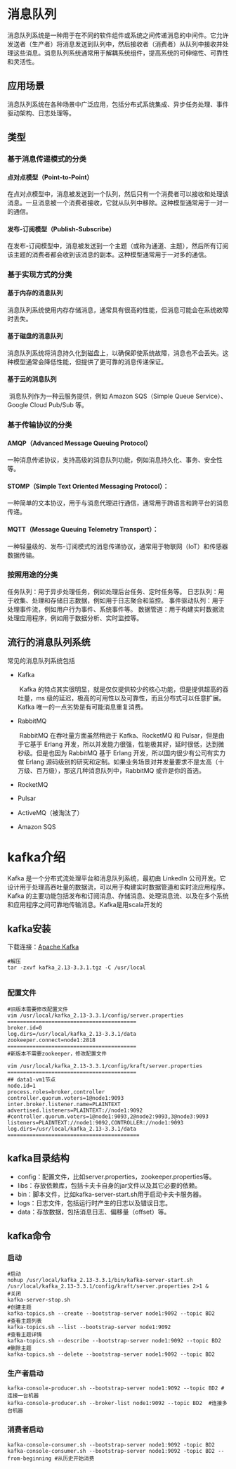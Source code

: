 # 消息队列

消息队列系统是一种用于在不同的软件组件或系统之间传递消息的中间件。它允许发送者（生产者）将消息发送到队列中，然后接收者（消费者）从队列中接收并处理这些消息。消息队列系统通常用于解耦系统组件，提高系统的可伸缩性、可靠性和灵活性。



## 应用场景

消息队列系统在各种场景中广泛应用，包括分布式系统集成、异步任务处理、事件驱动架构、日志处理等。

## 类型

### 基于消息传递模式的分类

#### 	点对点模型（Point-to-Point）

​		在点对点模型中，消息被发送到一个队列，然后只有一个消费者可以接收和处理该消息。一旦消息被一个消费者接收，它就从队列中移除。这种模型通常用于一对一的通信。

#### 	发布-订阅模型（Publish-Subscribe）

​		在发布-订阅模型中，消息被发送到一个主题（或称为通道、主题），然后所有订阅该主题的消费者都会收到该消息的副本。这种模型通常用于一对多的通信。

### 基于实现方式的分类

#### 	基于内存的消息队列

​		消息队列系统使用内存存储消息，通常具有很高的性能，但消息可能会在系统故障时丢失。

#### 	基于磁盘的消息队列

​		消息队列系统将消息持久化到磁盘上，以确保即使系统故障，消息也不会丢失。这种模型通常会降低性能，但提供了更可靠的消息传递保证。

#### 	基于云的消息队列

​		消息队列作为一种云服务提供，例如 Amazon SQS（Simple Queue Service）、Google Cloud Pub/Sub 等。

### 基于传输协议的分类

#### 	AMQP（Advanced Message Queuing Protocol）

​		一种消息传递协议，支持高级的消息队列功能，例如消息持久化、事务、安全性等。

#### 	STOMP（Simple Text Oriented Messaging Protocol）：

​		一种简单的文本协议，用于与消息代理进行通信，通常用于跨语言和跨平台的消息传递。

#### 	MQTT（Message Queuing Telemetry Transport）：

​		一种轻量级的、发布-订阅模式的消息传递协议，通常用于物联网（IoT）和传感器数据传输。

### 按照用途的分类

任务队列：用于异步处理任务，例如处理后台任务、定时任务等。
日志队列：用于收集、处理和存储日志数据，例如用于日志聚合和监控。
事件驱动队列：用于处理事件流，例如用户行为事件、系统事件等。
数据管道：用于构建实时数据流处理应用程序，例如用于数据分析、实时监控等。



## 流行的消息队列系统

常见的消息队列系统包括

- Kafka

  ​	Kafka 的特点其实很明显，就是仅仅提供较少的核心功能，但是提供超高的吞吐量，ms 级的延迟，极高的可用性以及可靠性，而且分布式可以任意扩展。Kafka 唯一的一点劣势是有可能消息重复消费。

- RabbitMQ

  ​	RabbitMQ 在吞吐量方面虽然稍逊于 Kafka、RocketMQ 和 Pulsar，但是由于它基于 Erlang 开发，所以并发能力很强，性能极其好，延时很低，达到微秒级。但是也因为 RabbitMQ 基于 Erlang 开发，所以国内很少有公司有实力做 Erlang 源码级别的研究和定制。如果业务场景对并发量要求不是太高（十万级、百万级），那这几种消息队列中，RabbitMQ 或许是你的首选。

- RocketMQ

- Pulsar

- ActiveMQ（被淘汰了）

- Amazon SQS

# kafka介绍

Kafka 是一个分布式流处理平台和消息队列系统，最初由 LinkedIn 公司开发。它设计用于处理高吞吐量的数据流，可以用于构建实时数据管道和实时流应用程序。Kafka 的主要功能包括发布和订阅消息、存储消息、处理消息流、以及在多个系统和应用程序之间可靠地传输消息。Kafka是用scala开发的

## kafka安装

下载连接：[Apache Kafka](https://kafka.apache.org/downloads)

```shell
#解压
tar -zxvf kafka_2.13‐3.3.1.tgz -C /usr/local


```

### 配置文件

```shell
#旧版本需要修改配置文件
vim /usr/local/kafka_2.13-3.3.1/config/server.properties
=========================================
broker.id=0
log.dirs=/usr/local/kafka_2.13‐3.3.1/data
zookeeper.connect=node1:2818
=========================================
#新版本不需要zookeeper，修改配置文件

vim /usr/local/kafka_2.13-3.3.1/config/kraft/server.properties
=========================================
## data1‐vm1节点
node.id=1
process.roles=broker,controller
controller.quorum.voters=1@node1:9093
inter.broker.listener.name=PLAINTEXT
advertised.listeners=PLAINTEXT://node1:9092
#controller.quorum.voters=1@node1:9093,2@node2:9093,3@node3:9093
listeners=PLAINTEXT://node1:9092,CONTROLLER://node1:9093
log.dirs=/usr/local/kafka_2.13‐3.3.1/data
==========================================
```



## kafka目录结构

- config：配置文件，比如server.properties，zookeeper.properties等。
- libs：存放依赖库，包括卡夫卡自身的jar文件以及其它必要的依赖。
- bin：脚本文件，比如kafka-server-start.sh用于启动卡夫卡服务器。
- logs：日志文件，包括运行时产生的日志以及错误日志。
- data：存放数据，包括消息日志、偏移量（offset）等。

## kafka命令

### 启动

```shell
#启动
nohup /usr/local/kafka_2.13-3.3.1/bin/kafka-server-start.sh /usr/local/kafka_2.13-3.3.1/config/kraft/server.properties 2>1 & 
#关闭
kafka-server-stop.sh
#创建主题
kafka-topics.sh --create --bootstrap-server node1:9092 --topic BD2
#查看主题列表
kafka-topics.sh --list --bootstrap-server node1:9092
#查看主题详情
kafka-topics.sh --describe --bootstrap-server node1:9092 --topic BD2
#删除主题
kafka-topics.sh --delete --bootstrap-server node1:9092 --topic BD2
```

### 生产者启动

```shell
kafka-console-producer.sh --bootstrap-server node1:9092 --topic BD2	#连接一台机器
kafka-console-producer.sh --broker-list node1:9092 --topic BD2	#连接多台机器
```

### 消费者启动

```shell
kafka-console-consumer.sh --bootstrap-server node1:9092 -topic BD2
kafka-console-consumer.sh --bootstrap-server node1:9092 -topic BD2 --from-beginning	#从历史开始消费
```

